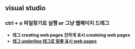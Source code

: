 ## visual studio
### ctrl + o 파일찾기로 실행 or 그냥 웹페이지 드래그
* <strong> 태그 creating web pages 진하게 표시 <strong>createing web pages</strong>
* <u> 태그  underline 태그로 밑줄 표시 <u> web pages </u>